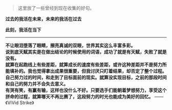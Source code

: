 >这里放了一些曾经到现在收集的好句。

**过去的我活在未来，未来的我活在过去**

**此刻，我活在当下**


---

**不让眼泪堕落了眼睛，擦亮真诚的双眼，世界其实这么丰富多彩。**            
**说到底天赋其实是在做出结论的时候使用的词语，成功了就是有天赋，失败了就是没有。**                     
**就算在起跑线上有些差距，就算成长的速度有些差距，或许这种差距并不是努力所能填补的。我也觉得拿出成果很重要，但我讨厌只盯着结果，却否定了整个过程。**                           
**自己努力过的时间，和走到了目标面前的现实。就算没实现目标，之前的那段时间和自己的努力并不会失去意义。**                                
**有哭有笑，有赢有输，这样也没什么不好。只要选手们能朝着梦想努力，享受这个拼命的过程，就算哪天不再比赛了，这段努力的时光也能成为美好的回忆。**
                                                       —— 《ViVid Strike》
